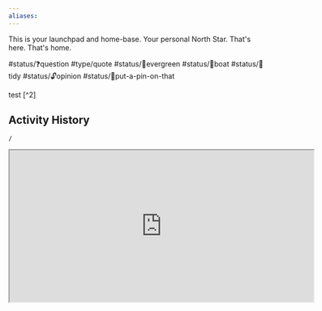 ```yaml
---
aliases: 
---
```


This is your launchpad and home-base. Your personal North Star. That's here. That's home.


#status/❓question 
#type/quote
#status/🌲evergreen
#status/🍃boat
#status/🧹tidy
#status/🔓opinion
#status/📌put-a-pin-on-that

test [^2]

## Activity History
```ActivityHistory
/
```





<center><iframe width="600" height="300" src="https://indify.co/widgets/live/progressBar/IwlznUtcijO2hSugs33V"></iframe></center>
